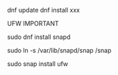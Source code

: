 dnf update
dnf install xxx

UFW IMPORTANT

sudo dnf install snapd

sudo ln -s /var/lib/snapd/snap /snap

sudo snap install ufw




